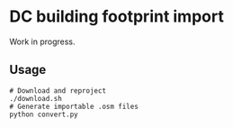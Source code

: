 DC building footprint import
============================

Work in progress.

## Usage

    # Download and reproject
    ./download.sh
    # Generate importable .osm files
    python convert.py
